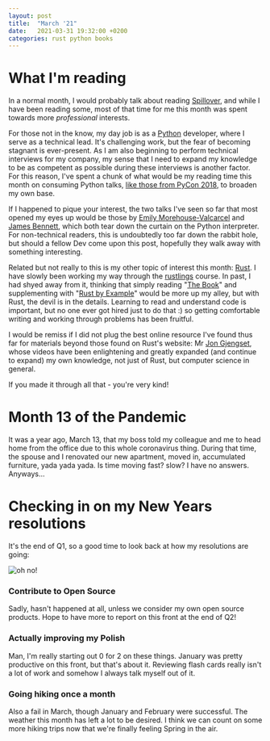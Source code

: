 ```yaml
---
layout: post
title:  "March '21"
date:   2021-03-31 19:32:00 +0200
categories: rust python books
---
```


# What I'm reading

In a normal month, I would probably talk about reading [Spillover](https://www.goodreads.com/book/show/17573681-spillover), and while I have been reading some, most of that time for me this month was spent towards more *professional* interests.

For those not in the know, my day job is as a [Python](https://www.python.org/) developer, where I serve as a technical lead. It's challenging work, but the fear of becoming stagnant is ever-present. As I am also beginning to perform technical interviews for my company, my sense that I need to expand my knowledge to be as competent as possible during these interviews is another factor. For this reason, I've spent a chunk of what would be my reading time this month on consuming Python talks, [like those from PyCon 2018](https://www.youtube.com/c/pycon2018/videos), to broaden my own base.

If I happened to pique your interest, the two talks I've seen so far that most opened my eyes up would be those by [Emily Morehouse-Valcarcel](https://www.youtube.com/watch?v=XhWvz4dK4ng) and [James Bennett](https://www.youtube.com/watch?v=cSSpnq362Bk), which both tear down the curtain on the Python interpreter. For non-technical readers, this is undoubtedly too far down the rabbit hole, but should a fellow Dev come upon this post, hopefully they walk away with something interesting.

Related but not really to this is my other topic of interest this month: [Rust](https://www.rust-lang.org/). I have slowly been working my way through the [rustlings](https://github.com/rust-lang/rustlings/) course. In past, I had shyed away from it, thinking that simply reading "[The Book](https://doc.rust-lang.org/book/)" and supplementing with "[Rust by Example](https://doc.rust-lang.org/stable/rust-by-example/)" would be more up my alley, but with Rust, the devil is in the details. Learning to read and understand code is important, but no one ever got hired just to do that :) so getting comfortable writing and working through problems has been fruitful. 

I would be remiss if I did not plug the best online resource I've found thus far for materials beyond those found on Rust's website: Mr [Jon Gjengset](https://www.youtube.com/c/JonGjengset/videos), whose videos have been enlightening and greatly expanded (and continue to expand) my own knowledge, not just of Rust, but computer science in general.

If you made it through all that - you're very kind! 

# Month 13 of the Pandemic

It was a year ago, March 13, that my boss told my colleague and me to head home from the office due to this whole coronavirus thing. During that time, the spouse and I renovated our new apartment, moved in, accumulated furniture, yada yada yada. Is time moving fast? slow? I have no answers. Anyways...

# Checking in on my New Years resolutions

It's the end of Q1, so a good time to look back at how my resolutions are going:

![oh no!](https://media.giphy.com/media/fBJIioZs9cu8fJzpTB/source.gif)

### Contribute to Open Source

Sadly, hasn't happened at all, unless we consider my own open source products. Hope to have more to report on this front at the end of Q2!

### Actually improving my Polish

Man, I'm really starting out 0 for 2 on these things. January was pretty productive on this front, but that's about it. Reviewing flash cards really isn't a lot of work and somehow I always talk myself out of it.

### Going hiking once a month

Also a fail in March, though January and February were successful. The weather this month has left a lot to be desired. I think we can count on some more hiking trips now that we're finally feeling Spring in the air.
